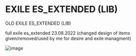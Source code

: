 # EXILE ES_EXTENDED (LIB)
OLD EXILE ES_EXTENDED (LIB)

full exile es_extended 23.08.2022 (changed design of items given/removed/used by me for desire and exile managment)

![image](https://github.com/xkariee/old_exile_extended/assets/80005513/663b79cf-0808-4095-b104-b1d5d898339d)

